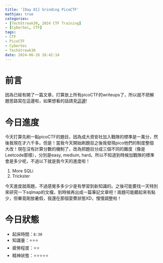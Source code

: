 ```yaml
---
title: '[Day 01] Grinding PicoCTF'
mathjax: true
categories:
- [TechStreak30, 2024 CTF Training]
- [CyberSec, CTF]
tags:
- CTF
- PicoCTF
- CyberSec
- TechStreak30
date: 2024-06-26 16:42:14
---
```


# 前言
因為已經有開了一篇文章，打算放上所有picoCTF的writeups了，所以就不把解題思路寫在這邊啦，如果想看的話請見[這邊](https://cx330.tw/CyberSec/CTF/All-in-One%20PicoCTF-Writeups/)!

# 今日進度
今天打算先刷一點picoCTF的題目，因為成大資安社加入戰隊的標準是一萬分，然後我現在才六千多。但是！當我今天開始刷題目之後我發現pico他們的制度整個大改！現在沒有計算分數的機制了，改為把題目分成三個不同的難度（像是Leetcode那樣），分別是easy, medium, hard。所以不知道到時候加戰隊的標準會是多少呢，不過以下就是我今天的進度啦！

1. More SQLi
2. Trickster

今天進度就兩題，不過感覺多多少少是有學習到新知識的。之後可能要找一天特別來研究一下sqlmap的文檔，到時候再出成一篇筆記文章吧！兩題可能聽起來有點少，但畢竟剛放暑假，我還在那個耍費狀態XD，慢慢調整啦！

# 今日狀態
- 起床時間：`8:30`
- 知識量：⭐⭐⭐
- 疲勞程度：⭐⭐
- 精神狀態：⭐⭐⭐⭐⭐
